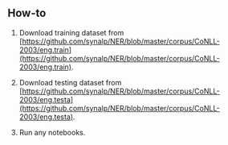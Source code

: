 ## How-to

1. Download training dataset from [https://github.com/synalp/NER/blob/master/corpus/CoNLL-2003/eng.train](https://github.com/synalp/NER/blob/master/corpus/CoNLL-2003/eng.train).

2. Download testing dataset from [https://github.com/synalp/NER/blob/master/corpus/CoNLL-2003/eng.testa](https://github.com/synalp/NER/blob/master/corpus/CoNLL-2003/eng.testa).

3. Run any notebooks.
